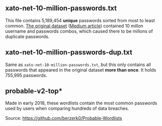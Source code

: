 ## xato-net-10-million-passwords.txt

This file contains 5,189,454 **unique** passwords sorted from most to least common. [The original dataset](https://web.archive.org/web/20150211131735/https://xato.net/passwords/ten-million-passwords/) ([Medium article](https://medium.com/xato-security/today-i-am-releasing-ten-million-passwords-b6278bbe7495)) contained 10 millon username and passwords combos, which caused there to be millons of duplicate passwords.


## xato-net-10-million-passwords-dup.txt

Same as `xato-net-10-million-passwords.txt`, but this only contains all passwords that appeared in the original dataset **more than once**. It holds 755,995 passwords.


## probable-v2-top*

Made in early 2018, these wordlists contain the most common passwords used by users when comparing hundreds of data breaches.

Source: https://github.com/berzerk0/Probable-Wordlists